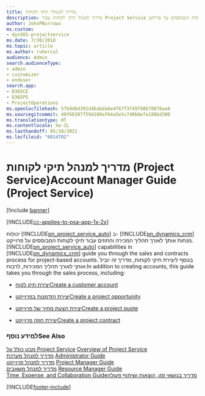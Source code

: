 ```yaml
---
title: מדריך למנהלי תיקי לקוחות
description: מדריך למנהל תיקי לקוחות עבור Project Service שמסביר את תהליך המכירה והחוזים עבור תיקי לקוחות המבוססים על פרויקט
author: JohnPBurrows
ms.custom:
- dyn365-projectservice
ms.date: 7/30/2018
ms.topic: article
ms.author: ruhercul
audience: Admin
search.audienceType:
- admin
- customizer
- enduser
search.app:
- D365CE
- D365PS
- ProjectOperations
ms.openlocfilehash: 57b9d6d391d4babda6e4f67f3f49798b70876aa8
ms.sourcegitcommit: 40f68387f594180af64a5e5c748b6efa188bd300
ms.translationtype: HT
ms.contentlocale: he-IL
ms.lasthandoff: 05/10/2021
ms.locfileid: "6014702"
---
```

# <a name="account-manager-guide-project-service"></a><span data-ttu-id="8e399-103">מדריך למנהל תיקי לקוחות (Project Service)</span><span class="sxs-lookup"><span data-stu-id="8e399-103">Account Manager Guide (Project Service)</span></span>

[!include [banner](../includes/psa-now-project-operations.md)]

[!INCLUDE[cc-applies-to-psa-app-1x-2x](../includes/cc-applies-to-psa-app-1x-2x.md)]

<span data-ttu-id="8e399-104">יכולות [!INCLUDE[pn_project_service_auto](../includes/pn-project-service-auto.md)] ב- [!INCLUDE[pn_dynamics_crm](../includes/pn-dynamics-crm.md)] מנחות אותך לאורך תהליך המכירה והחוזים עבור תיקי לקוחות המבוססים על פרוייקט.</span><span class="sxs-lookup"><span data-stu-id="8e399-104">[!INCLUDE[pn_project_service_auto](../includes/pn-project-service-auto.md)] capabilities in [!INCLUDE[pn_dynamics_crm](../includes/pn-dynamics-crm.md)] guide you through the sales and contracts process for project-based accounts.</span></span> <span data-ttu-id="8e399-105">בנוסף ליצירת תיקי לקוחות, מדריך זה יוביל אותך לאורך תהליך המכירות, לרבות:</span><span class="sxs-lookup"><span data-stu-id="8e399-105">In addition to creating accounts, this guide takes you through the sales process, including:</span></span>  
  
-   [<span data-ttu-id="8e399-106">יצירת תיק לקוח</span><span class="sxs-lookup"><span data-stu-id="8e399-106">Create a customer account</span></span>](../psa/create-customer-account.md)  
  
-   [<span data-ttu-id="8e399-107">יצירת הזדמנות בפרוייקט</span><span class="sxs-lookup"><span data-stu-id="8e399-107">Create a project opportunity</span></span>](../psa/create-project-opportunity.md)  
  
-   [<span data-ttu-id="8e399-108">יצירת הצעת מחיר של פרוייקט</span><span class="sxs-lookup"><span data-stu-id="8e399-108">Create a project quote</span></span>](../psa/create-project-quote.md)  
  
-   [<span data-ttu-id="8e399-109">יצירת חוזה פרוייקט</span><span class="sxs-lookup"><span data-stu-id="8e399-109">Create a project contract</span></span>](../psa/create-project-contract.md)  
  
  
### <a name="see-also"></a><span data-ttu-id="8e399-110">למידע נוסף</span><span class="sxs-lookup"><span data-stu-id="8e399-110">See Also</span></span>  
 <span data-ttu-id="8e399-111">[מבט כולל על Project Service](../psa/overview.md) </span><span class="sxs-lookup"><span data-stu-id="8e399-111">[Overview of Project Service](../psa/overview.md) </span></span>  
 <span data-ttu-id="8e399-112">[מדריך למנהל מערכת](../psa/admin-guide.md) </span><span class="sxs-lookup"><span data-stu-id="8e399-112">[Administrator Guide](../psa/admin-guide.md) </span></span>  
 <span data-ttu-id="8e399-113">[מדריך למנהל פרוייקט](../psa/project-manager-guide.md) </span><span class="sxs-lookup"><span data-stu-id="8e399-113">[Project Manager Guide](../psa/project-manager-guide.md) </span></span>  
 <span data-ttu-id="8e399-114">[מדריך למנהל משאבים](../psa/resource-manager-guide.md) </span><span class="sxs-lookup"><span data-stu-id="8e399-114">[Resource Manager Guide](../psa/resource-manager-guide.md) </span></span>  
 [<span data-ttu-id="8e399-115">‏‫מדריך בנושאי זמן, הוצאות ושיתוף פעולה</span><span class="sxs-lookup"><span data-stu-id="8e399-115">Time, Expense, and Collaboration Guide</span></span>](../psa/time-expense-collaboration-guide.md)


[!INCLUDE[footer-include](../includes/footer-banner.md)]